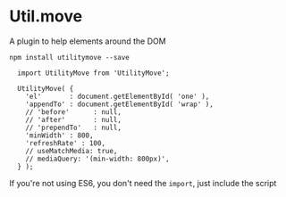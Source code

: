 # Util.move
A plugin to help elements around the DOM

```
npm install utilitymove --save
```


```
  import UtilityMove from 'UtilityMove';

  UtilityMove( {
    'el'       : document.getElementById( 'one' ),
    'appendTo' : document.getElementById( 'wrap' ),
    // 'before'      : null,
    // 'after'       : null,
    // 'prependTo'   : null,
    'minWidth' : 800,
    'refreshRate' : 100,
    // useMatchMedia: true,
    // mediaQuery: '(min-width: 800px)',
  } );
```

If you're not using ES6, you don't need the `import`, just include the script
